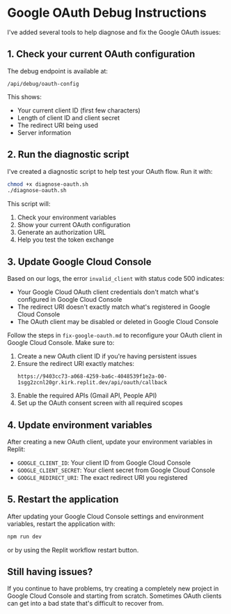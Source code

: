 # Google OAuth Debug Instructions

I've added several tools to help diagnose and fix the Google OAuth issues:

## 1. Check your current OAuth configuration

The debug endpoint is available at:
```
/api/debug/oauth-config
```

This shows:
- Your current client ID (first few characters)
- Length of client ID and client secret
- The redirect URI being used
- Server information

## 2. Run the diagnostic script

I've created a diagnostic script to help test your OAuth flow. Run it with:

```bash
chmod +x diagnose-oauth.sh
./diagnose-oauth.sh
```

This script will:
1. Check your environment variables
2. Show your current OAuth configuration
3. Generate an authorization URL
4. Help you test the token exchange

## 3. Update Google Cloud Console

Based on our logs, the error `invalid_client` with status code 500 indicates:

- Your Google Cloud OAuth client credentials don't match what's configured in Google Cloud Console
- The redirect URI doesn't exactly match what's registered in Google Cloud Console
- The OAuth client may be disabled or deleted in Google Cloud Console

Follow the steps in `fix-google-oauth.md` to reconfigure your OAuth client in Google Cloud Console. Make sure to:

1. Create a new OAuth client ID if you're having persistent issues
2. Ensure the redirect URI exactly matches: 
   ```
   https://9403cc73-a068-4259-ba6c-4048539f1e2a-00-1sgg2zcnl20gr.kirk.replit.dev/api/oauth/callback
   ```
3. Enable the required APIs (Gmail API, People API)
4. Set up the OAuth consent screen with all required scopes

## 4. Update environment variables

After creating a new OAuth client, update your environment variables in Replit:

- `GOOGLE_CLIENT_ID`: Your client ID from Google Cloud Console
- `GOOGLE_CLIENT_SECRET`: Your client secret from Google Cloud Console
- `GOOGLE_REDIRECT_URI`: The exact redirect URI you registered

## 5. Restart the application

After updating your Google Cloud Console settings and environment variables, restart the application with:

```bash
npm run dev
```

or by using the Replit workflow restart button.

## Still having issues?

If you continue to have problems, try creating a completely new project in Google Cloud Console and starting from scratch. Sometimes OAuth clients can get into a bad state that's difficult to recover from.